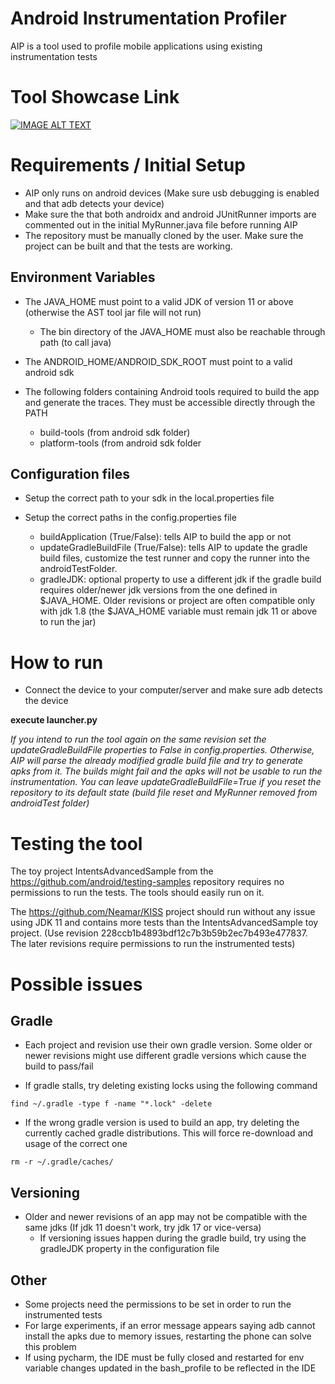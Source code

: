 # Android Instrumentation Profiler
AIP is a tool used to profile mobile applications using existing instrumentation tests

# Tool Showcase Link

[![IMAGE ALT TEXT](https://i3.ytimg.com/vi/XMV-nxWjOQA/maxresdefault.jpg)]((https://www.youtube.com/watch?v=XMV-nxWjOQA) "Android Instrumentation Profiler")



# Requirements / Initial Setup
- AIP only runs on android devices (Make sure usb debugging is enabled and that adb detects your device)
- Make sure the that both androidx and android JUnitRunner imports are commented out in the initial MyRunner.java file before running AIP
- The repository must be manually cloned by the user. Make sure the project can be built and that the tests are working.

## Environment Variables
- The JAVA_HOME must point to a valid JDK of version 11 or above (otherwise the AST tool jar file will not run)
  - The bin directory of the JAVA_HOME must also be reachable through path (to call java)

- The ANDROID_HOME/ANDROID_SDK_ROOT must point to a valid android sdk
- The following folders containing Android tools required to build the app and generate the traces. They must be accessible directly through the PATH
  - build-tools (from android sdk folder)
  - platform-tools (from android sdk folder

## Configuration files
- Setup the correct path to your sdk in the local.properties file

- Setup the correct paths in the config.properties file
  - buildApplication (True/False): tells AIP to build the app or not
  - updateGradleBuildFile (True/False): tells AIP to update the gradle build files, customize the test runner and copy the runner into the androidTestFolder. 
  - gradleJDK: optional property to use a different jdk if the gradle build requires older/newer jdk versions from the one defined in $JAVA_HOME. Older revisions or project are often compatible only with jdk 1.8 (the $JAVA_HOME variable must remain jdk 11 or above to run the jar)

# How to run
- Connect the device to your computer/server and make sure adb detects the device

**execute launcher.py** 

*If you intend to run the tool again on the same revision set the updateGradleBuildFile properties to False in config.properties. Otherwise, AIP will parse the already modified gradle build file and try to generate apks from it. The builds might fail and the apks will not be usable to run the instrumentation. You can leave updateGradleBuildFile=True if you reset the repository to its default state (build file reset and MyRunner removed from androidTest folder)*

# Testing the tool
The toy project IntentsAdvancedSample from the https://github.com/android/testing-samples repository requires no permissions to run the tests. The tools should easily run on it.

The https://github.com/Neamar/KISS project should run without any issue using JDK 11 and contains more tests than the IntentsAdvancedSample toy project. (Use revision 228ccb1b4893bdf12c7b3b59b2ec7b493e477837. The later revisions require permissions to run the instrumented tests) 

# Possible issues
## Gradle
- Each project and revision use their own gradle version. Some older or newer revisions might use different gradle versions which cause the build to pass/fail

- If gradle stalls, try deleting existing locks using the following command
```
find ~/.gradle -type f -name "*.lock" -delete
```
- If the wrong gradle version is used to build an app, try deleting the currently cached gradle distributions. This will force re-download and usage of the correct one
```
rm -r ~/.gradle/caches/
```
## Versioning
- Older and newer revisions of an app may not be compatible with the same jdks (If jdk 11 doesn't work, try jdk 17 or vice-versa)
  - If versioning issues happen during the gradle build, try using the gradleJDK property in the configuration file  

## Other
- Some projects need the permissions to be set in order to run the instrumented tests
- For large experiments, if an error message appears saying adb cannot install the apks due to memory issues, restarting the phone can solve this problem
- If using pycharm, the IDE must be fully closed and restarted for env variable changes updated in the bash_profile to be reflected in the IDE
